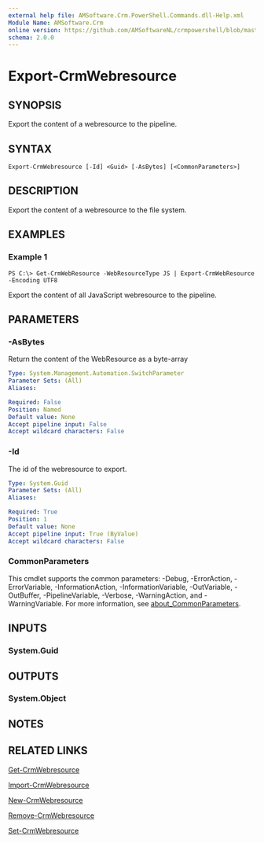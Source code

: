 ```yaml
---
external help file: AMSoftware.Crm.PowerShell.Commands.dll-Help.xml
Module Name: AMSoftware.Crm
online version: https://github.com/AMSoftwareNL/crmpowershell/blob/master/docs/Export-CrmWebresource.md
schema: 2.0.0
---
```


# Export-CrmWebresource

## SYNOPSIS
Export the content of a webresource to the pipeline.

## SYNTAX

```
Export-CrmWebresource [-Id] <Guid> [-AsBytes] [<CommonParameters>]
```

## DESCRIPTION
Export the content of a webresource to the file system.

## EXAMPLES

### Example 1
```
PS C:\> Get-CrmWebResource -WebResourceType JS | Export-CrmWebResource -Encoding UTF8
```

Export the content of all JavaScript webresource to the pipeline.

## PARAMETERS

### -AsBytes
Return the content of the WebResource as a byte-array

```yaml
Type: System.Management.Automation.SwitchParameter
Parameter Sets: (All)
Aliases:

Required: False
Position: Named
Default value: None
Accept pipeline input: False
Accept wildcard characters: False
```

### -Id
The id of the webresource to export.

```yaml
Type: System.Guid
Parameter Sets: (All)
Aliases:

Required: True
Position: 1
Default value: None
Accept pipeline input: True (ByValue)
Accept wildcard characters: False
```

### CommonParameters
This cmdlet supports the common parameters: -Debug, -ErrorAction, -ErrorVariable, -InformationAction, -InformationVariable, -OutVariable, -OutBuffer, -PipelineVariable, -Verbose, -WarningAction, and -WarningVariable. For more information, see [about_CommonParameters](http://go.microsoft.com/fwlink/?LinkID=113216).

## INPUTS

### System.Guid

## OUTPUTS

### System.Object
## NOTES

## RELATED LINKS

[Get-CrmWebresource](Get-CrmWebresource.md)

[Import-CrmWebresource](Import-CrmWebresource.md)

[New-CrmWebresource](New-CrmWebresource.md)

[Remove-CrmWebresource](Remove-CrmWebresource.md)

[Set-CrmWebresource](Set-CrmWebresource.md)
